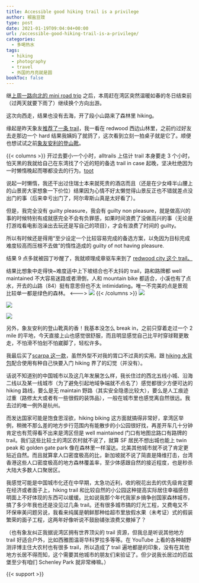 ```yaml
---
title: Accessible good hiking trail is a privilege
author: 椒盐豆豉
type: post
date: 2021-01-19T09:04:04+00:00
url: /accessible-good-hiking-trail-is-a-privilege/
categories:
  - 多喝热水
tags:
  - hiking
  - photography
  - travel
  - 外国的月亮就是圆
bookToc: false
---
```

继[上周一路向北的 mini road trip](../2021-first-mini-road-trip/) 之后，本周赶在湾区突然温暖如春的冬日结束前（过两天就要下雨了）继续换个方向出游。

这次向西走，结果也没有去海，开了段小山路来了森林里 hiking。

缘起是昨天象友[推荐了一条 trail](https://www.alltrails.com/trail/us/california/el-corte-de-madera-creek-resolution-trail--2)，我一看在 redwood 西边山林里，之前约过好友去走那边一个 hard 结果我姨妈了就鸽了，这次看到立刻一拍桌子就是它了。顺便也想试试之前[象友安利的登山靴](https://amzn.to/3bS7vFK)。

{{< columns >}}
开过去要小一个小时，alltrails 上估计 trail 本身要走 3 个小时，怕天黑的我就给自己在东湾找了个近的短的备选 trail in case 起晚，坚决杜绝因为一时懒惰晚起而哪都没去的行为。[toot](https://douchi.space/web/@mtfront/105575906495084116)

说起一时懒惰，我还干出过住瑞士本来就死贵的酒店而且（还是在少女峰半山腰上的山景房大家想象一下价位）结果因为心情不好太懒觉得山景反正也不错就差点没出门的事（后来幸亏出门了，阿尔卑斯山真是太好看了）。


但是，我完全没有 guilty pleasure，我会有 guilty non pleasure，就是做高兴的事的时候特别有成就感完全不会有负罪感，如果时间浪费了没做高兴的事（无论是打游戏看电影泡澡出去玩还是写自己的项目），才会有浪费了时间的 guilty。

所以有时候还是得用“至少设定一个比较容易完成的备选方案，以免因为目标完成难度较高而压根不去做”的惰性造成的 guilty of not having pleasure.

结果 9 点多就被园丁吵醒了，我就顺理成章驱车来到了 [redwood city 这个 trail。](https://www.alltrails.com/trail/us/california/el-corte-de-madera-creek-resolution-trail--2)

结果比想象中走得快~难度适中上下坡结合也不太抖的 trail，路和路牌都 well maintained 不大容易迷路或者滑倒，人和 mountain bike 都适合，小溪也有了点水，开去的山路（84）挺有意思但也不太 intimidating。唯一不完美的点是景观比较单一都是绿色的森林。
<--->
![](https://s3.nl-ams.scw.cloud/mtfront-blog/2021/01/Screenshot_20210118-143250-473x1024.png)
{{< /columns >}}
![](https://s3.nl-ams.scw.cloud/mtfront-blog/2021/01/PXL_20210118_203306251-01-768x1024.jpeg)

![](https://s3.nl-ams.scw.cloud/mtfront-blog/2021/01/PXL_20210118_202907673-01-1024x768.jpeg)

![](https://s3.nl-ams.scw.cloud/mtfront-blog/2021/01/PXL_20210118_201024612-01-1024x768.jpeg)

另外，象友安利的登山靴真的香！我基本没怎么 break in，之前只穿着走过一个 2 mile 的平地，今天直接上山也感觉很舒服，而且明显感觉自己比平时穿球鞋更敢走，不怕滑不怕划不怕崴脚了，轻松许多。

我最后买了[scarpa 这一款](https://amzn.to/2LniFaO)，虽然外型不对我的胃口不过真的实用。跟 [hiking 水背包](https://amzn.to/3btK05H)配合使用有种自己快要入门 hiking 界了的幻觉（并没有）。

话说不知道别的中国城市以及这几年发展怎么样，我长住过的西北五线小城、沿海二线以及某一线城市（为了避免引起地域争端就不点名了）感觉都很少方便可达的 hiking 路线，要么是无 maintain 野路（其实安全隐患比较大），要么是人工痕迹过重（路修太大或者有一些很假的装饰品），一般在城市里也感觉离自然很远。我去过的唯一例外是杭州。

而发达国家可能是饱食思淫欲，hiking biking 这方面就搞得非常好，拿湾区举例，稍微不那么差的地方步行范围内有能散步的小公园很好找，再差开车几十分钟肯定也有荒得看不出来是湾区但是 well maintained 门口有地图岔路口有路牌的 trail。我们这些比较土的湾区农村就不说了，就算 SF 居民不想出城也能上 twin peak 和 golden gate park 像在森林里一样溜达。北美其他城市就不说了肯定更贴近自然。而且就算拿人口密度极高的比，新加坡就不说了简直是降维打击，台湾香港这些人口密度极高的地方森林覆盖率，至少体感跟自然的接近程度，也是秒杀大陆大多数人口聚居区。

我感觉可能是中国城市化还在中早期，太急功近利，收的税花出去的优先级肯定要在经济或者面子上，hiking trail 和比较自然的小公园这种提高实际居住幸福感但明面上不好体现的东西可以缓缓。比如说我那个年代我家乡搞争创国家森林城市，搞了多少年我也还是没见过几条 trail。还有很多城市搞的灯光工程，又费电又不环保审美问题另说，我看来纯属是朝鲜那种给超市里放假水果（未考证）式的假装繁荣的面子工程，这两年好像听说不鼓励铺张浪费又撤掉了？

（也有象友纠正我据说湾区拥有世界顶尖的 trail 资源，但我总是听说其他地方 trail 好适合户外，比如西雅图温哥华科罗拉多等等。在 YouTube 上看的各种越野测评博主住大农村也有很多 trail，所以造成了 trail 遍地都是的印象，没有在其他地方长居不得而知，这个需要其他城市的朋友们来验证了。但少说我长居过的匹兹堡至少有咱们 Schenley Park 就非常棒嘛。）

{{< support >}}